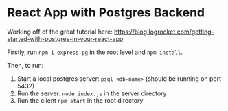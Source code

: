 # React App with Postgres Backend

Working off of the great tutorial here:
https://blog.logrocket.com/getting-started-with-postgres-in-your-react-app

Firstly, run `npm i express pg` in the root level and
`npm install`.

Then, to run:

1) Start a local postgres server: `psql <db-name>`
	(should be running on port 5432)
2) Run the server: `node index.js` in the server directory
3) Run the client `npm start` in the root directory
